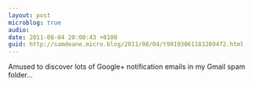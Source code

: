 ```yaml
---
layout: post
microblog: true
audio: 
date: 2011-08-04 20:00:43 +0100
guid: http://samdeane.micro.blog/2011/08/04/t99193061183209472.html
---
```

Amused to discover lots of Google+ notification emails in my Gmail spam folder...
